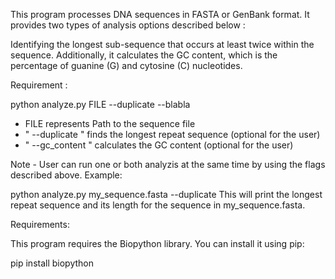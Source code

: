 This program processes DNA sequences in FASTA or GenBank format. It provides two types of analysis options described below :

Identifying the longest sub-sequence that occurs at least twice within the sequence. Additionally, it calculates the GC content, which is the percentage of guanine (G) and cytosine (C) nucleotides.

Requirement :

python analyze.py FILE --duplicate --blabla

*  FILE represents Path to the sequence file
*  " --duplicate " finds the longest repeat sequence (optional for the user)
*  " --gc_content " calculates the GC content (optional for the user)

Note - User can run one or both analyzis at the same time by using the flags described above.
Example:

python analyze.py my_sequence.fasta --duplicate This will print the longest repeat sequence and its length for the sequence in my_sequence.fasta.

Requirements:

This program requires the Biopython library. You can install it using pip:

pip install biopython
